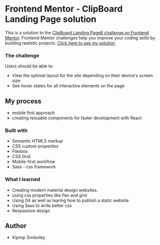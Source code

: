 # Frontend Mentor - ClipBoard Landing Page solution

This is a solution to the [ClipBoard Landing Page8 challenge on Frontend Mentor](https://www.frontendmentor.io/challenges/clipboard-landing-page-5cc9bccd6c4c91111378ecb9/hub/clipboard-landing-page-DbBCMHHBA). Frontend Mentor challenges help you improve your coding skills by building realistic projects. 
[Click here to see my solution](https://90834e96.easybank-3qg.pages.dev/).

### The challenge

Users should be able to:

- View the optimal layout for the site depending on their device's screen size
- See hover states for all interactive elements on the page

## My process

- mobile first approach
- creating resuable components for faster development with React


### Built with

- Semantic HTML5 markup
- CSS custom properties
- Flexbox
- CSS Grid
- Mobile-first workflow
- Sass - css framework

### What I learned

- Creating modern material design websites.
- using css properties like flex and grid
- Using Git as well as learing how to publish a static website
- Using Sass to write better css
- Resposnive design


## Author

- Kiprop Simboley

